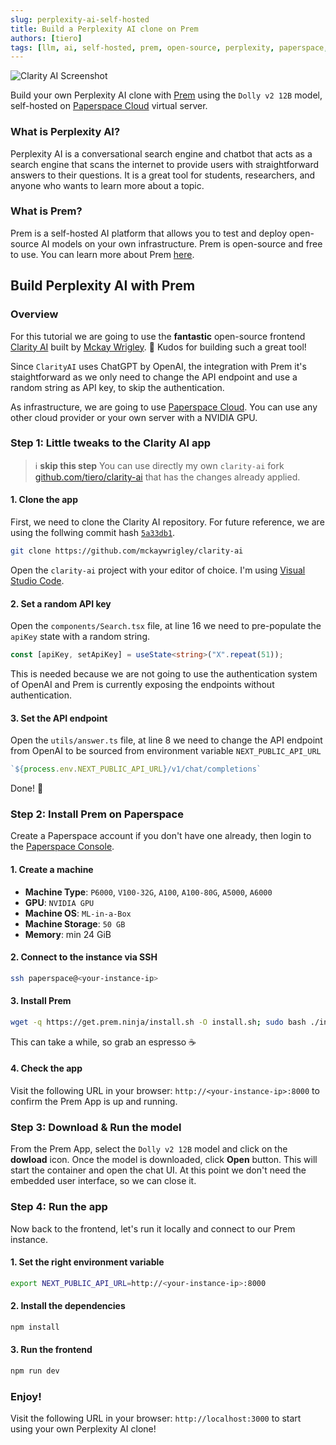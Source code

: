 ```yaml
---
slug: perplexity-ai-self-hosted
title: Build a Perplexity AI clone on Prem
authors: [tiero]
tags: [llm, ai, self-hosted, prem, open-source, perplexity, paperspace, dolly]
---
```


![Clarity AI Screenshot](./screenshot.png)

Build your own Perplexity AI clone with [Prem](https://premai.io) using the `Dolly v2 12B` model, self-hosted on [Paperspace Cloud](https://www.paperspace.com/gpu-cloud) virtual server.

<!--truncate-->

### What is Perplexity AI?

Perplexity AI is a conversational search engine and chatbot that acts as a search engine that scans the internet to provide users with straightforward answers to their questions. It is a great tool for students, researchers, and anyone who wants to learn more about a topic.

### What is Prem?

Prem is a self-hosted AI platform that allows you to test and deploy open-source AI models on your own infrastructure. Prem is open-source and free to use. You can learn more about Prem [here](https://premai.io).

## Build Perplexity AI with Prem

### Overview

For this tutorial we are going to use the **fantastic** open-source frontend [Clarity AI](https://github.com/mckaywrigley/clarity-ai) built by [Mckay Wrigley](https://github.com/mckaywrigley). 👏 Kudos for building such a great tool!

Since `ClarityAI` uses ChatGPT by OpenAI, the integration with Prem it's staightforward as we only need to change the API endpoint and use a random string as API key, to skip the authentication.

As infrastructure, we are going to use [Paperspace Cloud](https://www.paperspace.com/gpu-cloud). You can use any other cloud provider or your own server with a NVIDIA GPU.


### Step 1: Little tweaks to the Clarity AI app

> ℹ️ **skip this step** You can use directly my own `clarity-ai` fork [github.com/tiero/clarity-ai](https://github.com/tiero/clarity-ai) that has the changes already applied.

#### 1. Clone the app

First, we need to clone the Clarity AI repository. For future reference, we are using the follwing commit hash [`5a33db1`](https://github.com/mckaywrigley/clarity-ai/commit/5a33db140d253f47da3f07ad1475938c14dfda45).

```bash
git clone https://github.com/mckaywrigley/clarity-ai
```
Open the `clarity-ai` project with your editor of choice. I'm using [Visual Studio Code](https://code.visualstudio.com/).


#### 2. Set a random API key

Open the `components/Search.tsx` file, at line 16 we need to pre-populate the `apiKey` state with a random string. 

```typescript
const [apiKey, setApiKey] = useState<string>("X".repeat(51));
```
This is needed because we are not going to use the authentication system of OpenAI and Prem is currently exposing the endpoints without authentication.

#### 3. Set the API endpoint

Open the `utils/answer.ts` file, at line 8 we need to change the API endpoint from OpenAI to be sourced from environment variable `NEXT_PUBLIC_API_URL`

```typescript
`${process.env.NEXT_PUBLIC_API_URL}/v1/chat/completions`
```

Done! 🎉

### Step 2: Install Prem on Paperspace


Create a Paperspace account if you don't have one already, then login to the [Paperspace Console](https://console.paperspace.com/).

#### 1. Create a machine 

- **Machine Type**: `P6000`, `V100-32G`, `A100`, `A100-80G`, `A5000`, `A6000`
- **GPU**: `NVIDIA GPU`
- **Machine OS**: `ML-in-a-Box`
- **Machine Storage**: `50 GB`
- **Memory**: min 24 GiB

#### 2. Connect to the instance via SSH

```bash
ssh paperspace@<your-instance-ip>
```

#### 3. Install Prem

```bash
wget -q https://get.prem.ninja/install.sh -O install.sh; sudo bash ./install.sh
```
This can take a while, so grab an espresso ☕️

#### 4. Check the app

Visit the following URL in your browser: `http://<your-instance-ip>:8000` to confirm the Prem App is up and running.

### Step 3: Download & Run the model 

From the Prem App, select the `Dolly v2 12B` model and click on the **dowload** icon.
Once the model is downloaded, click **Open** button. This will start the container and open the chat UI. At this point we don't need the embedded user interface, so we can close it.

### Step 4: Run the app

Now back to the frontend, let's run it locally and connect to our Prem instance.

#### 1. Set the right environment variable 

```bash
export NEXT_PUBLIC_API_URL=http://<your-instance-ip>:8000
```

#### 2. Install the dependencies

```bash
npm install
```

#### 3. Run the frontend

```bash
npm run dev
```


### Enjoy!

Visit the following URL in your browser: `http://localhost:3000` to start using your own Perplexity AI clone!


